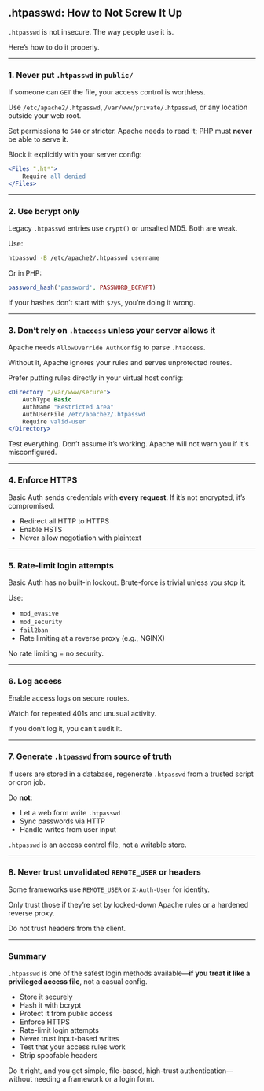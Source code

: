 ## .htpasswd: How to Not Screw It Up

`.htpasswd` is not insecure. The way people use it is.

Here’s how to do it properly.

---

### 1. Never put `.htpasswd` in `public/`

If someone can `GET` the file, your access control is worthless.

Use `/etc/apache2/.htpasswd`, `/var/www/private/.htpasswd`, or any location outside your web root.

Set permissions to `640` or stricter. Apache needs to read it; PHP must **never** be able to serve it.

Block it explicitly with your server config:

```apache
<Files ".ht*">
    Require all denied
</Files>
```

---

### 2. Use bcrypt only

Legacy `.htpasswd` entries use `crypt()` or unsalted MD5. Both are weak.

Use:

```bash
htpasswd -B /etc/apache2/.htpasswd username
```

Or in PHP:

```php
password_hash('password', PASSWORD_BCRYPT)
```

If your hashes don’t start with `$2y$`, you’re doing it wrong.

---

### 3. Don’t rely on `.htaccess` unless your server allows it

Apache needs `AllowOverride AuthConfig` to parse `.htaccess`.

Without it, Apache ignores your rules and serves unprotected routes.

Prefer putting rules directly in your virtual host config:

```apache
<Directory "/var/www/secure">
    AuthType Basic
    AuthName "Restricted Area"
    AuthUserFile /etc/apache2/.htpasswd
    Require valid-user
</Directory>
```

Test everything. Don’t assume it’s working. Apache will not warn you if it's misconfigured.

---

### 4. Enforce HTTPS

Basic Auth sends credentials with **every request**. If it’s not encrypted, it’s compromised.

* Redirect all HTTP to HTTPS
* Enable HSTS
* Never allow negotiation with plaintext

---

### 5. Rate-limit login attempts

Basic Auth has no built-in lockout. Brute-force is trivial unless you stop it.

Use:

* `mod_evasive`
* `mod_security`
* `fail2ban`
* Rate limiting at a reverse proxy (e.g., NGINX)

No rate limiting = no security.

---

### 6. Log access

Enable access logs on secure routes.

Watch for repeated 401s and unusual activity.

If you don’t log it, you can’t audit it.

---

### 7. Generate `.htpasswd` from source of truth

If users are stored in a database, regenerate `.htpasswd` from a trusted script or cron job.

Do **not**:

* Let a web form write `.htpasswd`
* Sync passwords via HTTP
* Handle writes from user input

`.htpasswd` is an access control file, not a writable store.

---

### 8. Never trust unvalidated `REMOTE_USER` or headers

Some frameworks use `REMOTE_USER` or `X-Auth-User` for identity.

Only trust those if they’re set by locked-down Apache rules or a hardened reverse proxy.

Do not trust headers from the client.

---

### Summary

`.htpasswd` is one of the safest login methods available—**if you treat it like a privileged access file**, not a casual config.

* Store it securely
* Hash it with bcrypt
* Protect it from public access
* Enforce HTTPS
* Rate-limit login attempts
* Never trust input-based writes
* Test that your access rules work
* Strip spoofable headers

Do it right, and you get simple, file-based, high-trust authentication—without needing a framework or a login form.
